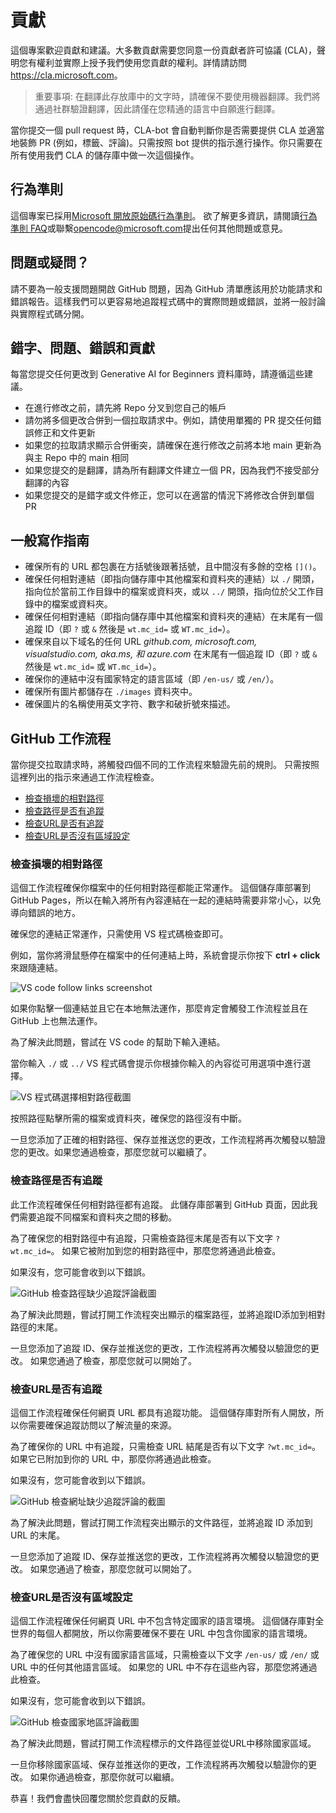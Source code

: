 ﻿# 貢獻

這個專案歡迎貢獻和建議。大多數貢獻需要您同意一份貢獻者許可協議 (CLA)，聲明您有權利並實際上授予我們使用您貢獻的權利。詳情請訪問 <https://cla.microsoft.com>。

> 重要事項: 在翻譯此存放庫中的文字時，請確保不要使用機器翻譯。我們將通過社群驗證翻譯，因此請僅在您精通的語言中自願進行翻譯。

當你提交一個 pull request 時，CLA-bot 會自動判斷你是否需要提供 CLA 並適當地裝飾 PR (例如，標籤、評論)。只需按照 bot 提供的指示進行操作。你只需要在所有使用我們 CLA 的儲存庫中做一次這個操作。

## 行為準則

這個專案已採用[Microsoft 開放原始碼行為準則](https://opensource.microsoft.com/codeofconduct/?WT.mc_id=academic-105485-koreyst)。
欲了解更多資訊，請閱讀[行為準則 FAQ](https://opensource.microsoft.com/codeofconduct/faq/?WT.mc_id=academic-105485-koreyst)或聯繫[opencode@microsoft.com](mailto:opencode@microsoft.com)提出任何其他問題或意見。

## 問題或疑問？

請不要為一般支援問題開啟 GitHub 問題，因為 GitHub 清單應該用於功能請求和錯誤報告。這樣我們可以更容易地追蹤程式碼中的實際問題或錯誤，並將一般討論與實際程式碼分開。

## 錯字、問題、錯誤和貢獻

每當您提交任何更改到 Generative AI for Beginners 資料庫時，請遵循這些建議。

* 在進行修改之前，請先將 Repo 分叉到您自己的帳戶
* 請勿將多個更改合併到一個拉取請求中。例如，請使用單獨的 PR 提交任何錯誤修正和文件更新
* 如果您的拉取請求顯示合併衝突，請確保在進行修改之前將本地 main 更新為與主 Repo 中的 main 相同
* 如果您提交的是翻譯，請為所有翻譯文件建立一個 PR，因為我們不接受部分翻譯的內容
* 如果您提交的是錯字或文件修正，您可以在適當的情況下將修改合併到單個 PR

## 一般寫作指南

- 確保所有的 URL 都包裹在方括號後跟著括號，且中間沒有多餘的空格 `[]()`。
- 確保任何相對連結（即指向儲存庫中其他檔案和資料夾的連結）以 `./` 開頭，指向位於當前工作目錄中的檔案或資料夾，或以 `../` 開頭，指向位於父工作目錄中的檔案或資料夾。
- 確保任何相對連結（即指向儲存庫中其他檔案和資料夾的連結）在末尾有一個追蹤 ID（即 `?` 或 `&` 然後是 `wt.mc_id=` 或 `WT.mc_id=`）。
- 確保來自以下域名的任何 URL _github.com, microsoft.com, visualstudio.com, aka.ms, 和 azure.com_ 在末尾有一個追蹤 ID（即 `?` 或 `&` 然後是 `wt.mc_id=` 或 `WT.mc_id=`）。
- 確保你的連結中沒有國家特定的語言區域（即 `/en-us/` 或 `/en/`）。
- 確保所有圖片都儲存在 `./images` 資料夾中。
- 確保圖片的名稱使用英文字符、數字和破折號來描述。

## GitHub 工作流程

當你提交拉取請求時，將觸發四個不同的工作流程來驗證先前的規則。
只需按照這裡列出的指示來通過工作流程檢查。

- [檢查損壞的相對路徑](#檢查損壞的相對路徑)
- [檢查路徑是否有追蹤](#檢查路徑是否有追蹤)
- [檢查URL是否有追蹤](#檢查URL是否有追蹤)
- [檢查URL是否沒有區域設定](#檢查URL是否沒有區域設定)

### 檢查損壞的相對路徑

這個工作流程確保你檔案中的任何相對路徑都能正常運作。
這個儲存庫部署到 GitHub Pages，所以在輸入將所有內容連結在一起的連結時需要非常小心，以免導向錯誤的地方。

確保您的連結正常運作，只需使用 VS 程式碼檢查即可。

例如，當你將滑鼠懸停在檔案中的任何連結上時，系統會提示你按下 **ctrl + click** 來跟隨連結。

![VS code follow links screenshot](../../images/vscode-follow-link.png?WT.mc_id=academic-105485-koreyst "Screenshot from vs code prompt to follow a link when you hover over a link.")

如果你點擊一個連結並且它在本地無法運作，那麼肯定會觸發工作流程並且在 GitHub 上也無法運作。

為了解決此問題，嘗試在 VS code 的幫助下輸入連結。

當你輸入 `./` 或 `../` VS 程式碼會提示你根據你輸入的內容從可用選項中進行選擇。

![VS 程式碼選擇相對路徑截圖](../../images/vscode-select-relative-path.png?WT.mc_id=academic-105485-koreyst "從 VS 程式碼提示中選擇相對路徑的彈出列表截圖。")

按照路徑點擊所需的檔案或資料夾，確保您的路徑沒有中斷。

一旦您添加了正確的相對路徑、保存並推送您的更改，工作流程將再次觸發以驗證您的更改。如果您通過檢查，那麼您就可以繼續了。

### 檢查路徑是否有追蹤

此工作流程確保任何相對路徑都有追蹤。
此儲存庫部署到 GitHub 頁面，因此我們需要追蹤不同檔案和資料夾之間的移動。

為了確保您的相對路徑中有追蹤，只需檢查路徑末尾是否有以下文字 `?wt.mc_id=`。
如果它被附加到您的相對路徑中，那麼您將通過此檢查。

如果沒有，您可能會收到以下錯誤。

![GitHub 檢查路徑缺少追蹤評論截圖](../../images/github-check-paths-missing-tracking-comment.png?WT.mc_id=academic-105485-koreyst "來自 GitHub 評論的截圖，顯示相對路徑缺少追蹤")

為了解決此問題，嘗試打開工作流程突出顯示的檔案路徑，並將追蹤ID添加到相對路徑的末尾。

一旦您添加了追蹤 ID、保存並推送您的更改，工作流程將再次觸發以驗證您的更改。
如果您通過了檢查，那麼您就可以開始了。

### 檢查URL是否有追蹤

這個工作流程確保任何網頁 URL 都具有追蹤功能。
這個儲存庫對所有人開放，所以你需要確保追蹤訪問以了解流量的來源。

為了確保你的 URL 中有追蹤，只需檢查 URL 結尾是否有以下文字 `?wt.mc_id=`。
如果它已附加到你的 URL 中，那麼你將通過此檢查。

如果沒有，您可能會收到以下錯誤。

![GitHub 檢查網址缺少追蹤評論的截圖](../../images/github-check-urls-missing-tracking-comment.png?WT.mc_id=academic-105485-koreyst "來自 GitHub 評論的截圖，顯示網址缺少追蹤")

為了解決此問題，嘗試打開工作流程突出顯示的文件路徑，並將追蹤 ID 添加到 URL 的末尾。

一旦您添加了追蹤 ID、保存並推送您的更改，工作流程將再次觸發以驗證您的更改。
如果您通過了檢查，那麼您就可以開始了。

### 檢查URL是否沒有區域設定

這個工作流程確保任何網頁 URL 中不包含特定國家的語言環境。
這個儲存庫對全世界的每個人都開放，所以你需要確保不要在 URL 中包含你國家的語言環境。

為了確保您的 URL 中沒有國家語言區域，只需檢查以下文字 `/en-us/` 或 `/en/` 或 URL 中的任何其他語言區域。
如果您的 URL 中不存在這些內容，那麼您將通過此檢查。

如果沒有，您可能會收到以下錯誤。

![GitHub 檢查國家地區評論截圖](../../images/github-check-country-locale-comment.png?WT.mc_id=academic-105485-koreyst "來自 GitHub 評論的截圖，顯示已將國家地區添加到 URL")

為了解決此問題，嘗試打開工作流程標示的文件路徑並從URL中移除國家區域。

一旦你移除國家區域、保存並推送你的更改，工作流程將再次觸發以驗證你的更改。
如果你通過檢查，那麼你就可以繼續。

恭喜！我們會盡快回覆您關於您貢獻的反饋。

